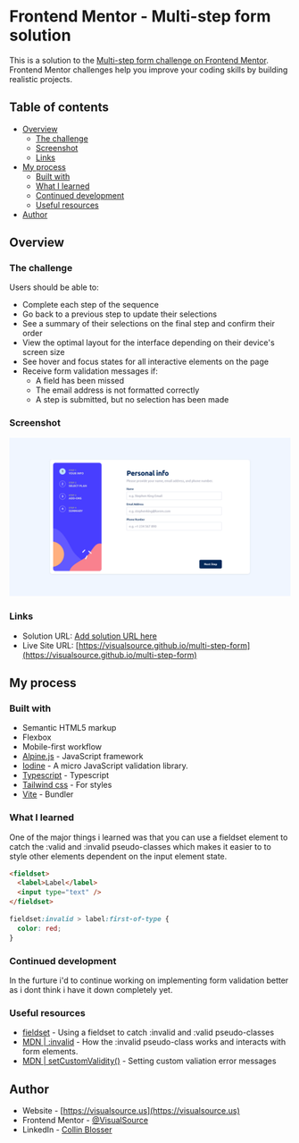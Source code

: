 # Frontend Mentor - Multi-step form solution

This is a solution to the [Multi-step form challenge on Frontend Mentor](https://www.frontendmentor.io/challenges/multistep-form-YVAnSdqQBJ). Frontend Mentor challenges help you improve your coding skills by building realistic projects.

## Table of contents

- [Overview](#overview)
  - [The challenge](#the-challenge)
  - [Screenshot](#screenshot)
  - [Links](#links)
- [My process](#my-process)
  - [Built with](#built-with)
  - [What I learned](#what-i-learned)
  - [Continued development](#continued-development)
  - [Useful resources](#useful-resources)
- [Author](#author)

## Overview

### The challenge

Users should be able to:

- Complete each step of the sequence
- Go back to a previous step to update their selections
- See a summary of their selections on the final step and confirm their order
- View the optimal layout for the interface depending on their device's screen size
- See hover and focus states for all interactive elements on the page
- Receive form validation messages if:
  - A field has been missed
  - The email address is not formatted correctly
  - A step is submitted, but no selection has been made

### Screenshot

![](./screenshot.png)

### Links

- Solution URL: [Add solution URL here](https://your-solution-url.com)
- Live Site URL: [https://visualsource.github.io/multi-step-form](https://visualsource.github.io/multi-step-form)

## My process

### Built with

- Semantic HTML5 markup
- Flexbox
- Mobile-first workflow
- [Alpine.js](https://alpinejs.dev/) - JavaScript framework
- [Iodine](https://github.com/caneara/iodine) - A micro JavaScript validation library.
- [Typescript](https://www.typescriptlang.org/) - Typescript
- [Tailwind css](https://tailwindcss.com/) - For styles
- [Vite](https://vitejs.dev/) - Bundler

### What I learned

One of the major things i learned was that you can use a fieldset element to catch the :valid and :invalid pseudo-classes which makes it easier to to style other elements dependent on the input element state.

```html
<fieldset>
  <label>Label</label>
  <input type="text" />
</fieldset>
```

```css
fieldset:invalid > label:first-of-type {
  color: red;
}
```

### Continued development

In the furture i'd to continue working on implementing form validation better as i dont think i have it down completely yet.

### Useful resources

- [fieldset](https://stackoverflow.com/a/71647978) - Using a fieldset to catch :invalid and :valid pseudo-classes
- [MDN | :invalid](https://developer.mozilla.org/en-US/docs/Web/CSS/:invalid) - How the :invalid pseudo-class works and interacts with form elements.
- [MDN | setCustomValidity()](https://developer.mozilla.org/en-US/docs/Web/API/HTMLObjectElement/setCustomValidity) - Setting custom valiation error messages

## Author

- Website - [https://visualsource.us](https://visualsource.us)
- Frontend Mentor - [@VisualSource](https://www.frontendmentor.io/profile/VisualSource)
- LinkedIn - [Collin Blosser](https://linkedin.com/in/collinblosser)
